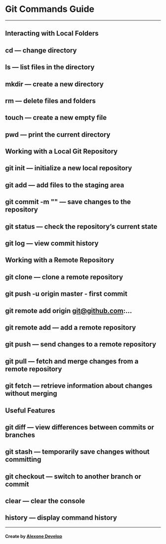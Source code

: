 # **Git Commands Guide**

---

## Interacting with Local Folders
## cd — change directory
## ls — list files in the directory
## mkdir — create a new directory
## rm — delete files and folders
## touch — create a new empty file
## pwd — print the current directory

## Working with a Local Git Repository
## git init — initialize a new local repository
## git add — add files to the staging area
## git commit -m "" — save changes to the repository
## git status — check the repository’s current state
## git log — view commit history

## Working with a Remote Repository
## git clone — clone a remote repository
## git push -u origin master - first commit
## git remote add origin git@github.com:...
## git remote add — add a remote repository
## git push — send changes to a remote repository
## git pull — fetch and merge changes from a remote repository
## git fetch — retrieve information about changes without merging

## Useful Features
## git diff — view differences between commits or branches
## git stash — temporarily save changes without committing
## git checkout — switch to another branch or commit
## clear — clear the console
## history — display command history

---

#### Create by **[Alexone Develop](https://t.me/alexoneDevelop)**

